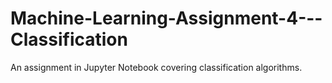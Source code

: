 # Machine-Learning-Assignment-4---Classification
An assignment in Jupyter Notebook covering classification algorithms.

